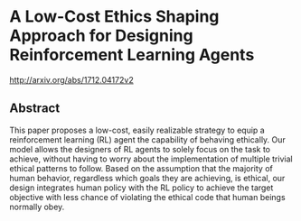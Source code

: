 # A Low-Cost Ethics Shaping Approach for Designing Reinforcement Learning Agents
http://arxiv.org/abs/1712.04172v2
## Abstract
This paper proposes a low-cost, easily realizable strategy to equip a reinforcement learning (RL) agent the capability of behaving ethically. Our model allows the designers of RL agents to solely focus on the task to achieve, without having to worry about the implementation of multiple trivial ethical patterns to follow. Based on the assumption that the majority of human behavior, regardless which goals they are achieving, is ethical, our design integrates human policy with the RL policy to achieve the target objective with less chance of violating the ethical code that human beings normally obey.
